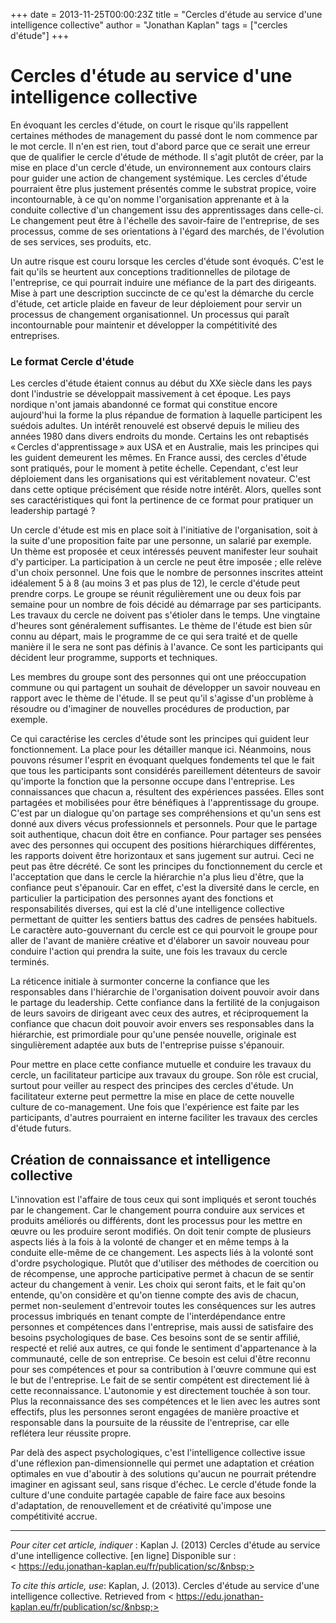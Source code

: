 +++
date = 2013-11-25T00:00:23Z
title = "Cercles d'étude au service d'une intelligence collective"
author = "Jonathan Kaplan"
tags = ["cercles d'étude"]
+++
# Cercles d'étude au service d'une intelligence collective
En évoquant les cercles d'étude, on court le risque qu'ils rappellent certaines méthodes de management du passé dont le nom commence par le mot cercle. Il n'en est rien, tout d'abord parce que ce serait une erreur que de qualifier le cercle d'étude de méthode. Il s'agit plutôt de créer, par la mise en place d'un cercle d'étude, un environnement aux contours clairs pour guider une action de changement systémique. Les cercles d'étude pourraient être plus justement présentés comme le substrat propice, voire incontournable, à ce qu'on nomme l'organisation apprenante et à la conduite collective d'un changement issu des apprentissages dans celle-ci. Le changement peut être à l'échelle des savoir-faire de l'entreprise, de ses processus, comme de ses orientations à l'égard des marchés, de l'évolution de ses services, ses produits, etc.

Un autre risque est couru lorsque les cercles d'étude sont évoqués. C'est le fait qu'ils se heurtent aux conceptions traditionnelles de pilotage de l'entreprise, ce qui pourrait induire une méfiance de la part des dirigeants. Mise à part une description succincte de ce qu'est la démarche du cercle d'étude, cet article plaide en faveur de leur déploiement pour servir un processus de changement organisationnel. Un processus qui paraît incontournable pour maintenir et développer la compétitivité des entreprises.

### Le format Cercle d'étude
Les cercles d'étude étaient connus au début du XXe siècle dans les pays dont l'industrie se développait massivement à cet époque. Les pays nordique n'ont jamais abandonné ce format qui constitue encore aujourd'hui la forme la plus répandue de formation à laquelle participent les suédois adultes. Un intérêt renouvelé est observé depuis le milieu des années 1980 dans divers endroits du monde. Certains les ont rebaptisés « Cercles d'apprentissage » aux USA et en Australie, mais les principes qui les guident demeurent les mêmes. En France aussi, des cercles d'étude sont pratiqués, pour le moment à petite échelle. Cependant, c'est leur déploiement dans les organisations qui est véritablement novateur. C'est dans cette optique précisément que réside notre intérêt. Alors, quelles sont ses caractéristiques qui font la pertinence de ce format pour pratiquer un leadership partagé&nbsp;?

Un cercle d'étude est mis en place soit à l'initiative de l'organisation, soit à la suite d'une proposition faite par une personne, un salarié par exemple. Un thème est proposée et ceux intéressés peuvent manifester leur souhait d'y participer. La participation à un cercle ne peut être imposée&nbsp;; elle relève d'un choix personnel. Une fois que le nombre de personnes inscrites atteint idéalement 5 à 8 (au moins 3 et pas plus de 12), le cercle d'étude peut prendre corps. Le groupe se réunit régulièrement une ou deux fois par semaine pour un nombre de fois décidé au démarrage par ses participants. Les travaux du cercle ne doivent pas s'étioler dans le temps. Une vingtaine d'heures sont généralement suffisantes. Le thème de l'étude est bien sûr connu au départ, mais le programme de ce qui sera traité et de quelle manière il le sera ne sont pas définis à l'avance. Ce sont les participants qui décident leur programme, supports et techniques.

Les membres du groupe sont des personnes qui ont une préoccupation commune ou qui partagent un souhait de développer un savoir nouveau en rapport avec le thème de l'étude. Il se peut qu'il s'agisse d'un problème à résoudre ou d'imaginer de nouvelles procédures de production, par exemple.

Ce qui caractérise les cercles d'étude sont les principes qui guident leur fonctionnement. La place pour les détailler manque ici. Néanmoins, nous pouvons résumer l'esprit en évoquant quelques fondements tel que le fait que tous les participants sont considérés pareillement détenteurs de savoir qu'importe la fonction que la personne occupe dans l'entreprise. Les connaissances que chacun a, résultent des expériences passées. Elles sont partagées et mobilisées pour être bénéfiques à l'apprentissage du groupe. C'est par un dialogue qu'on partage ses compréhensions et qu'un sens est donné aux divers vécus professionnels et personnels. Pour que le partage soit authentique, chacun doit être en confiance. Pour partager ses pensées avec des personnes qui occupent des positions hiérarchiques différentes, les rapports doivent être horizontaux et sans jugement sur autrui. Ceci ne peut pas être décrété. Ce sont les principes du fonctionnement du cercle et l'acceptation que dans le cercle la hiérarchie n'a plus lieu d'être, que la confiance peut s'épanouir. Car en effet, c'est la diversité dans le cercle, en particulier la participation des personnes ayant des fonctions et responsabilités diverses, qui est la clé d'une intelligence collective permettant de quitter les sentiers battus des cadres de pensées habituels. Le caractère auto-gouvernant du cercle est ce qui pourvoit le groupe pour aller de l'avant de manière créative et d'élaborer un savoir nouveau pour conduire l'action qui prendra la suite, une fois les travaux du cercle terminés.

La réticence initiale à surmonter concerne la confiance que les responsables dans l'hiérarchie de l'organisation doivent pouvoir avoir dans le partage du leadership. Cette confiance dans la fertilité de la conjugaison de leurs savoirs de dirigeant avec ceux des autres, et réciproquement la confiance que chacun doit pouvoir avoir envers ses responsables dans la hiérarchie, est primordiale pour qu'une pensée nouvelle, originale est singulièrement adaptée aux buts de l'entreprise puisse s'épanouir.

Pour mettre en place cette confiance mutuelle et conduire les travaux du cercle, un facilitateur participe aux travaux du groupe. Son rôle est crucial, surtout pour veiller au respect des principes des cercles d'étude. Un facilitateur externe peut permettre la mise en place de cette nouvelle culture de co-management. Une fois que l'expérience est faite par les participants, d'autres pourraient en interne faciliter les travaux des cercles d'étude futurs.

## Création de connaissance et intelligence collective
L'innovation est l'affaire de tous ceux qui sont impliqués et seront touchés par le changement. Car le changement pourra conduire aux services et produits améliorés ou différents, dont les processus pour les mettre en œuvre ou les produire seront modifiés. On doit tenir compte de plusieurs aspects liés à la fois à la volonté de changer et en même temps à la conduite elle-même de ce changement. Les aspects liés à la volonté sont d'ordre psychologique. Plutôt que d'utiliser des méthodes de coercition ou de récompense, une approche participative permet à chacun de se sentir acteur du changement à venir. Les choix qui seront faits, et le fait qu'on entende, qu'on considère et qu'on tienne compte des avis de chacun, permet non-seulement d'entrevoir toutes les conséquences sur les autres processus imbriqués en tenant compte de l'interdépendance entre personnes et compétences dans l'entreprise, mais aussi de satisfaire des besoins psychologiques de base. Ces besoins sont de se sentir affilié, respecté et relié aux autres, ce qui fonde le sentiment d'appartenance à la communauté, celle de son entreprise. Ce besoin est celui d'être reconnu pour ses compétences et pour sa contribution à l'œuvre commune qui est le but de l'entreprise. Le fait de se sentir compétent est directement lié à cette reconnaissance. L'autonomie y est directement touchée à son tour. Plus la reconnaissance des ses compétences et le lien avec les autres sont effectifs, plus les personnes seront engagées de manière proactive et responsable dans la poursuite de la réussite de l'entreprise, car elle reflétera leur réussite propre.

Par delà des aspect psychologiques, c'est l'intelligence collective issue d'une réflexion pan-dimensionnelle qui permet une adaptation et création optimales en vue d'aboutir à des solutions qu'aucun ne pourrait prétendre imaginer en agissant seul, sans risque d'échec. Le cercle d'étude fonde la culture d'une conduite partagée capable de faire face aux besoins d'adaptation, de renouvellement et de créativité qu'impose une compétitivité accrue.
***
*Pour citer cet article, indiquer*&nbsp;: Kaplan J. (2013) Cercles d'étude au service d'une intelligence collective. \[en ligne\] Disponible sur&nbsp;: <&nbsp;https://edu.jonathan-kaplan.eu/fr/publication/sc/&nbsp;>

*To cite this article, use*: Kaplan, J. (2013). Cercles d'étude au service d'une intelligence collective. Retrieved from <&nbsp;https://edu.jonathan-kaplan.eu/fr/publication/sc/&nbsp;>

